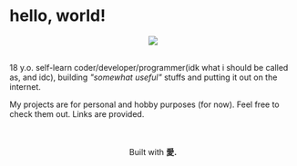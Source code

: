 # hello, world!
<div align="center">
  <img src="https://go-skill-icons.vercel.app/api/icons?i=c,html,css,js,php,mysql,apache,git,github,linux,mint,bash,vscode,cloudflare,firefox,duckduckgo,arduino&theme=dark&perline=11">
</div>

<br>

18 y.o. self-learn coder/developer/programmer(idk what i should be called as, and idc), building _"somewhat useful"_ stuffs and putting it out on the internet.

My projects are for personal and hobby purposes (for now). Feel free to check them out. Links are provided.

<br>
<br>

<div align="center">
  Built with <strong>愛.</strong>
</div>
